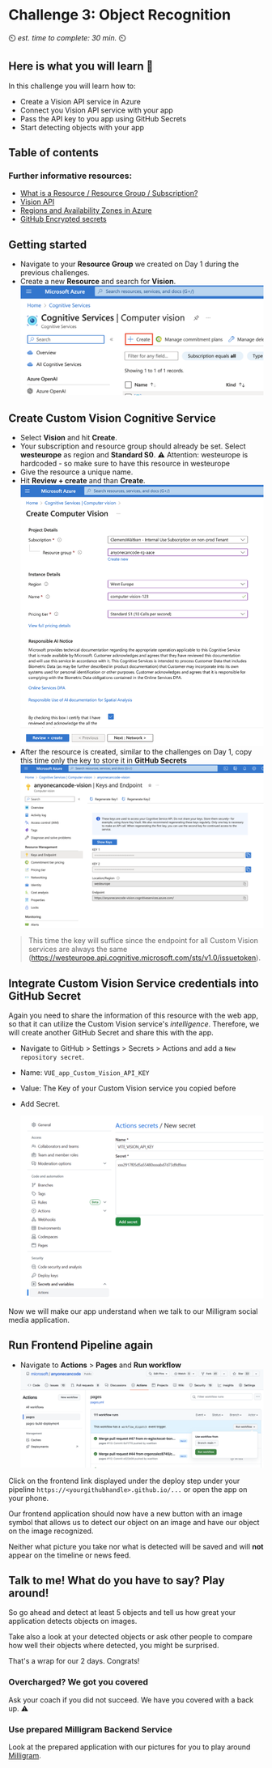 # Challenge 3: Object Recognition

⏲️ _est. time to complete: 30 min._ ⏲️

## Here is what you will learn 🎯

In this challenge you will learn how to:

- Create a Vision API service in Azure
- Connect you Vision API service with your app
- Pass the API key to you app using GitHub Secrets
- Start detecting objects with your app

## Table of contents

### Further informative resources:

- [What is a Resource / Resource Group / Subscription?](https://docs.microsoft.com/azure/cloud-adoption-framework/govern/resource-consistency/resource-access-management)
- [Vision API](https://azure.microsoft.com/en-us/products/cognitive-services/vision-services/)
- [Regions and Availability Zones in Azure](https://docs.microsoft.com/azure/availability-zones/az-overview)
- [GitHub Encrypted secrets](https://docs.GitHub.com/en/actions/reference/encrypted-secrets)

## Getting started

- Navigate to your **Resource Group** we created on Day 1 during the previous challenges.
- Create a new **Resource** and search for **Vision**.
  ![Screenshot of how to create a resource](./images/createresource.png)

## Create Custom Vision Cognitive Service

- Select **Vision** and hit **Create**.
- Your subscription and resource group should already be set. Select **westeurope** as region and **Standard S0**.
  ⚠️ Attention: westeurope is hardcoded - so make sure to have this resource in westeurope
- Give the resource a unique name.
- Hit **Review + create** and than **Create**.
  ![](./images/createvisionresource.png)
- After the resource is created, similar to the challenges on Day 1, copy this time only the key to store it in **GitHub Secrets**
  ![Screenshot of Access keys in Custom Vision service](./images/copykeys.png)

> This time the key will suffice since the endpoint for all Custom Vision services are always the same (https://westeurope.api.cognitive.microsoft.com/sts/v1.0/issuetoken).

## Integrate Custom Vision Service credentials into GitHub Secret

Again you need to share the information of this resource with the web app, so that it can utilize the Custom Vision service's _intelligence_. Therefore, we will create another GitHub Secret and share this with the app.

- Navigate to GitHub > Settings > Secrets > Actions and add a `New repository secret`.
- Name: `VUE_app_Custom_Vision_API_KEY`
- Value: The Key of your Custom Vision service you copied before
- Add Secret.

  ![Screenshot of creating secret](./images/action_custom_vision_secret.png)

Now we will make our app understand when we talk to our Milligram social media application.

## Run Frontend Pipeline again

- Navigate to **Actions** > **Pages** and **Run workflow**
  ![Screenshot of Actions page of github.com/microsoft/anyonecancode](./images/run-workflow.png)

Click on the frontend link displayed under the deploy step under your pipeline `https://<yourgithubhandle>.github.io/...` or open the app on your phone.

Our frontend application should now have a new button with an image symbol that allows us to detect our object on an image and have our object on the image recognized.

Neither what picture you take nor what is detected will be saved and will **not** appear on the timeline or news feed.

## Talk to me! What do you have to say? Play around!

So go ahead and detect at least 5 objects and tell us how great your application detects objects on images.

Take also a look at your detected objects or ask other people to compare how well their objects where detected, you might be surprised.

That's a wrap for our 2 days. Congrats!

### Overcharged? We got you covered

Ask your coach if you did not succeed. We have you covered with a back up. ⚠️

### Use prepared Milligram Backend Service

Look at the prepared application with our pictures for you to play around [Milligram](https://microsoft.github.io/anyonecancode/).
